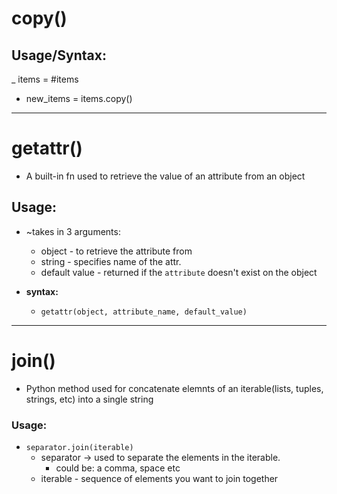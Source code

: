 # copy()

## Usage/Syntax:
_ items = #items
- new_items = items.copy()
---

# getattr()

- A built-in fn used to retrieve the value of an attribute from an object

## Usage:
- ~takes in 3 arguments:
    * object - to retrieve the attribute from
    * string - specifies name of the attr.
    * default value - returned if the `attribute` doesn't exist on the object

- **syntax:**
    * `getattr(object, attribute_name, default_value)`
---

# join()
- Python method used for concatenate elemnts of an iterable(lists, tuples, strings, etc) into a single string

### Usage:
- `separator.join(iterable)`
    * separator -> used to separate the elements in the iterable.
         - could be: a comma, space etc
    * iterable - sequence of elements you want to join together
